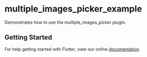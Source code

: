 # multiple_images_picker_example

Demonstrates how to use the multiple_images_picker plugin.

## Getting Started

For help getting started with Flutter, view our online
[documentation](https://flutter.io/).
